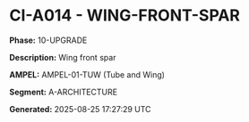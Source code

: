 # CI-A014 - WING-FRONT-SPAR

**Phase:** 10-UPGRADE

**Description:** Wing front spar

**AMPEL:** AMPEL-01-TUW (Tube and Wing)

**Segment:** A-ARCHITECTURE

**Generated:** 2025-08-25 17:27:29 UTC
